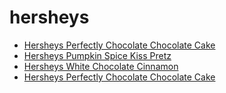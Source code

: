 # hersheys

 * [Hersheys Perfectly Chocolate Chocolate Cake](../../index/h/hersheys-perfectly-chocolate-chocolate-cake.json)
 * [Hersheys Pumpkin Spice Kiss Pretz](../../index/h/hersheys-pumpkin-spice-kiss-pretz.json)
 * [Hersheys White Chocolate Cinnamon](../../index/h/hersheys-white-chocolate-cinnamon.json)
 * [Hersheys Perfectly Chocolate Chocolate Cake](../../index/h/hersheys-perfectly-chocolate-chocolate-cake.json)
